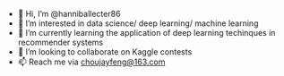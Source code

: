 - 👋 Hi, I’m @hanniballecter86
- 👀 I’m interested in data science/ deep learning/ machine learning
- 🌱 I’m currently learning the application of deep learning techinques in recommender systems
- 💞️ I’m looking to collaborate on Kaggle contests
- 📫 Reach me via choujayfeng@163.com

<!---
hanniballecter86/hanniballecter86 is a ✨ special ✨ repository because its `README.md` (this file) appears on your GitHub profile.
You can click the Preview link to take a look at your changes.
--->
